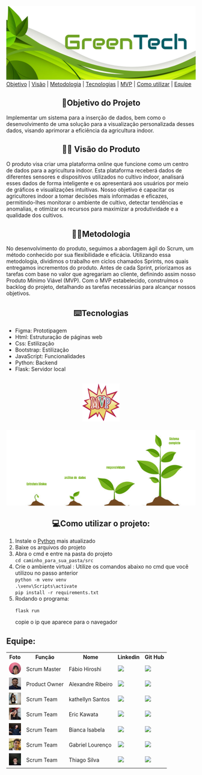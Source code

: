 <img src="./mgt/bannerGT.jpg">

<br>
<a href="#objetivo">Objetivo</a> | <a href="#visao">Visão</a> | <a href="#metodologia">Metodologia</a> | <a href="tecnologias">Tecnologias</a> | <a href="#mvp">MVP</a> | <a href="#como_utilizar">Como utilizar</a> | <a href="#equipe">Equipe</a>

<h2 align=center id="objetivo">🎯Objetivo do Projeto</h2>



<p>Implementar um sistema para a inserção de dados, bem como o desenvolvimento de uma solução para a visualização personalizada desses dados, visando aprimorar a eficiência da agricultura indoor.<p>

<h2 align=center id="visao">👨‍🎨
 Visão do Produto</h2>
 

 <p>
O produto visa criar uma plataforma online que funcione como um centro de dados para a agricultura indoor. Esta plataforma receberá dados de diferentes sensores e dispositivos utilizados no cultivo indoor, analisará esses dados de forma inteligente e os apresentará aos usuários por meio de gráficos e visualizações intuitivas. Nosso objetivo é capacitar os agricultores indoor a tomar decisões mais informadas e eficazes, permitindo-lhes monitorar o ambiente de cultivo, detectar tendências e anomalias, e otimizar os recursos para maximizar a produtividade e a qualidade dos cultivos.</p>

<h2 align=center id="metodologia">👩‍🏫Metodologia</h2>

No desenvolvimento do produto, seguimos a abordagem ágil do Scrum, um método conhecido por sua flexibilidade e eficácia. Utilizando essa metodologia, dividimos o trabalho em ciclos chamados Sprints, nos quais entregamos incrementos do produto. Antes de cada Sprint, priorizamos as tarefas com base no valor que agregariam ao cliente, definindo assim nosso Produto Mínimo Viável (MVP). Com o MVP estabelecido, construímos o backlog do projeto, detalhando as tarefas necessárias para alcançar nossos objetivos.


<h2 align=center id="tecnologias">⌨️Tecnologias</h2>
<ul>
<li>Figma: Prototipagem</li>
<li>Html: Estruturação de páginas web</li>
<li>Css: Estilização</li>
<li>Bootstrap: Estilização</li>
<li>JavaScript: Funcionalidades</li>
<li>Python: Backend</li>
<li>Flask: Servidor local</li>

</ul>

<h2 align=center>  <img id="mvp" src="./mgt/mvp_icon.png" style="width:20%; "></h2>
    <p align="center">
      <img src="./mgt/MVP.png" alt="MVP do Projeto">
</p>

<!-- video sprint 1 -->

<h2 align=center id="como_utilizar">💻Como utilizar o projeto:</h2>
<ol>
<li>Instale o <a href="https://www.python.org/">Python</a> mais atualizado </li>
<li>Baixe os arquivos do projeto</li>
<li>Abra o cmd e entre na pasta do projeto<br>
<code>cd caminho_para_sua_pasta/src</code></li>
<li>Crie o ambiente virtual : Utilize os comandos abaixo no cmd que você utilizou no passo anterior<br>
<code>python -m venv venv </code><br>
<code>.\venv\Scripts\activate </code><br>
<code>pip install -r requirements.txt</code></li>
<li>Rodando o programa:

<code>flask run</code></li>
    copie o ip que aparece para o navegador

</ol>

<!-- <h2 align=center>🗄Product Backlog</h2> -->
<!-- Sprint Backlog -->

<h2 id="equipe"> Equipe: </h2>
<table>
    <tr>
        <th> Foto </th>
        <th> Função </th>
        <th> Nome </th>
        <th> Linkedin </th>
        <th> Git Hub </th>
    </tr>
    <tr>
        <td><img src="./mgt/pfp/fabio.png" alt="ft de perfil" height="32px" width="32px"> </td>
        <td> Scrum Master </td>
        <td> Fábio Hiroshi </td>
        <td> <a href=" https://www.linkedin.com/in/f%C3%A1bio-hiroshi-5393a51a0"> <img src='https://img.shields.io/badge/LinkedIn-0077B5?style=for-the-badge&logo=linkedin&logoColor=white&color=1AB85C'/> </a> </td>
        <td> <a href=" https://github.com/FabioHiros"> <img src='https://img.shields.io/badge/GitHub-100000?style=for-the-badge&logo=github&logoColor=white&color=1AB85C'/> </a> </td>
    </tr>
    <tr>
        <td> <img src="./mgt/pfp/alexandre.jpeg" alt="ft de perfil" height="32px" width="32px"> </td>
        <td> Product Owner </td>
        <td> Alexandre Ribeiro </td>
        <td> <a href=" https://www.linkedin.com/in/alexandre-ribeiro-b3b931111/"> <img src='https://img.shields.io/badge/LinkedIn-0077B5?style=for-the-badge&logo=linkedin&logoColor=white&color=1AB85C'/> </a> </td>
        <td> <a href="https://github.com/AlexandreFatec"> <img src='https://img.shields.io/badge/GitHub-100000?style=for-the-badge&logo=github&logoColor=white&color=1AB85C'/> </a> </td>
    </tr>
    <tr>
        <td> <img src="./mgt/pfp/kat.jpg" alt="ft de perfil" height="32px" width="32px"> </td>
        <td> Scrum Team </td>
        <td> kathellyn Santos </td>
        <td> <a href="https://www.linkedin.com/in/kathellyn-caroline-a562101b9/"> <img src='https://img.shields.io/badge/LinkedIn-0077B5?style=for-the-badge&logo=linkedin&logoColor=white&color=1AB85C'/> </a> </td>
        <td> <a href="https://github.com/CarolineKathellyn"> <img src='https://img.shields.io/badge/GitHub-100000?style=for-the-badge&logo=github&logoColor=white&color=1AB85C'/> </a> </td>
    </tr>
    <tr>
            <td> <img src="./mgt/pfp/eric.jpeg" alt="ft de perfil" height="32px" width="32px"> </td>
        <td> Scrum Team </td>
        <td> Eric Kawata </td>
        <td> <a href=" http://www.linkedin.com/in/eric-kawata-99678b302
        "> <img src='https://img.shields.io/badge/LinkedIn-0077B5?style=for-the-badge&logo=linkedin&logoColor=white&color=1AB85C'/> </a> </td>
        <td> <a href=" https://github.com/ericFatec"> <img src='https://img.shields.io/badge/GitHub-100000?style=for-the-badge&logo=github&logoColor=white&color=1AB85C'/> </a> </td>
    </tr>
    <tr>
        <td> <img src="./mgt/pfp/bianca.jpeg" alt="ft de perfil" height="32px" width="32px"> </td>
        <td> Scrum Team </td>
        <td> Bianca Isabela </td>
        <td> <a href="https://www.linkedin.com/in/bianca-isabela-souza-vasques-31a8b1284/"> <img src='https://img.shields.io/badge/LinkedIn-0077B5?style=for-the-badge&logo=linkedin&logoColor=white&color=1AB85C'/> </a> </td>
        <td> <a href="https://github.com/IzyBellah"> <img src='https://img.shields.io/badge/GitHub-100000?style=for-the-badge&logo=github&logoColor=white&color=1AB85C'/> </a> </td>
    </tr>
    <tr>
        <td> <img src="./mgt/pfp/gabriel.jpeg" alt="ft de perfil" height="32px" width="32px"> </td>
        <td> Scrum Team </td>
        <td> Gabriel Lourenço </td>
        <td> <a href="https://www.linkedin.com/in/gabriel-lourenço-676688117/"> <img src='https://img.shields.io/badge/LinkedIn-0077B5?style=for-the-badge&logo=linkedin&logoColor=white&color=1AB85C'/> </a> </td>
        <td> <a href="https://github.com/GabrielMulp"> <img src='https://img.shields.io/badge/GitHub-100000?style=for-the-badge&logo=github&logoColor=white&color=1AB85C'/> </a> </td>
    </tr>
    <tr>
        <td> <img src="./mgt/pfp/tiago.jpeg" alt="ft de perfil" height="32px" width="32px"> </td>
        <td> Scrum Team </td>
        <td> Thiago Silva </td>
        <td> <a href="https://www.linkedin.com/in/thiago-monteiro-b559162a7/"> <img src='https://img.shields.io/badge/LinkedIn-0077B5?style=for-the-badge&logo=linkedin&logoColor=white&color=1AB85C'/> </a> </td>
        <td> <a href="https://github.com/thiagoms14"> <img src='https://img.shields.io/badge/GitHub-100000?style=for-the-badge&logo=github&logoColor=white&color=1AB85C'/> </a> </td>
    </tr>
</table>

